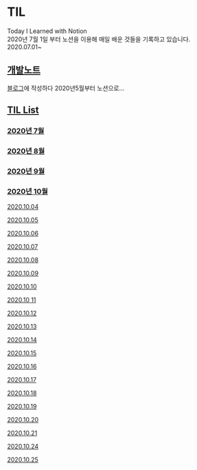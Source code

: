 # TIL
Today I Learned with Notion\
2020년 7월 1일 부터 노션을 이용해 매일 배운 것들을 기록하고 있습니다.\
2020.07.01~

## [개발노트](https://www.notion.so/5d5ng/Development-Note-fab067fd780a40d5be0c9e78af01816e)
[블로그](https://5d5ng.tistory.com/)에 작성하다 2020년5월부터 노션으로...

## [TIL List](https://www.notion.so/5d5ng/TIL-48ef870b8680411b9e4b9a1ef6ed1767)

### [2020년 7월](https://www.notion.so/5d5ng/afeb4ff079834d92ba0f92547adf1cea?v=cf3ddd107ce24f6ea87cd69cb1060e91)

### [2020년 8월](https://www.notion.so/5d5ng/4a1463f6ad1e4fa899c72d56269500e2?v=09efd5474ebf4a2bb0da6300df12436f)

### [2020년 9월](https://www.notion.so/5d5ng/eefbd4577de24fa4ba974942725b97b7?v=1f589a5390bf4ba3a71fab4a41fef50a)

### [2020년 10월](https://www.notion.so/5d5ng/2b8ef0d400304ae78ca520746f53da01?v=dfe6bd07c7ef4ce3bf27bda3903ba997)

[2020.10.04](https://www.notion.so/5d5ng/TIL-2020-10-04-3aa8260a9998464bbb303b9e6a4abfd6)

[2020.10.05](https://www.notion.so/5d5ng/TIL-2020-10-05-52f796f40eab498caa29f8ebdebd515f)

[2020.10.06](https://www.notion.so/5d5ng/TIL-2020-10-06-78e3fdb883784e6988df6ba508108ae5)

[2020.10.07](https://www.notion.so/5d5ng/TIL-2020-10-07-90d0032acabf49eba069d71236328bab)

[2020.10.08](https://www.notion.so/5d5ng/TIL-2020-10-08-1ed59b869bf847ae8a9432b8ae9f4202)

[2020.10.09](https://www.notion.so/5d5ng/TIL-2020-10-09-8955f93d998e452c9a5f2081aacb0c58)

[2020.10.10](https://www.notion.so/5d5ng/TIL-2020-10-10-f7224c228c9a418c893ddc7b33945af8)

[2020.10 11](https://www.notion.so/5d5ng/TIL-2020-10-11-9fcff37049be43ab900fc351bdfdf58c)

[2020.10.12](https://www.notion.so/5d5ng/TIL-2020-10-12-1e52c340c6b940099f36e93979d73ccd)

[2020.10.13](https://www.notion.so/5d5ng/TIL-2020-10-13-21e5c0b5e1d24a638c06b39f39893636)

[2020.10.14](https://www.notion.so/5d5ng/TIL-2020-10-14-1acd40ed224d445e8be79e28f898463a)

[2020.10.15](https://www.notion.so/5d5ng/TIL-2020-10-15-4b38959520a44ccfa0ed0738ac953bca)

[2020.10.16](https://www.notion.so/5d5ng/TIL-2020-10-16-61a1cae575aa48d9a5a852c12db11b7a)

[2020.10.17](https://www.notion.so/5d5ng/TIL-2020-10-17-411df5b53446424ba3d6e28495065266)

[2020.10.18](https://www.notion.so/5d5ng/TIL-2020-10-18-2ef467d730aa48c5abd9621a70bb5808)

[2020.10.19](https://www.notion.so/5d5ng/TIL-2020-10-19-3d96e398725f4d0da534313130da492f)

[2020.10.20](https://www.notion.so/5d5ng/TIL-2020-10-20-0b5f972a85a54b9bba3dfbf3f49ff120)

[2020.10.21](https://www.notion.so/5d5ng/TIL-2020-10-21-8aa83233704646138d47c2fc0ba39a01)

[2020.10.24](https://www.notion.so/5d5ng/TIL-2020-10-24-47c3140da8034263a9acce7adfdb4047)

[2020.10.25](https://www.notion.so/5d5ng/TIL-2020-10-20-0b5f972a85a54b9bba3dfbf3f49ff120)
